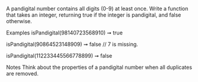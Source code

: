 A pandigital number contains all digits (0-9) at least once. Write a function that takes an integer, returning true if the integer is pandigital, and false otherwise.

Examples
isPandigital(98140723568910) ➞ true

isPandigital(90864523148909) ➞ false
// 7 is missing.

isPandigital(112233445566778899) ➞ false

Notes
Think about the properties of a pandigital number when all duplicates are removed.